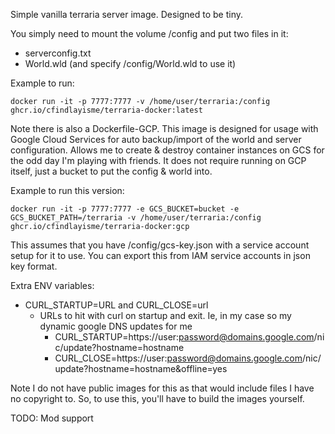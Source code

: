 Simple vanilla terraria server image. Designed to be tiny.

You simply need to mount the volume /config and put two files in it:
- serverconfig.txt
- World.wld (and specify /config/World.wld to use it)

Example to run:

    docker run -it -p 7777:7777 -v /home/user/terraria:/config ghcr.io/cfindlayisme/terraria-docker:latest

Note there is also a Dockerfile-GCP. This image is designed for usage with Google Cloud Services for auto backup/import of the world and server configuration. Allows me to create & destroy container instances on GCS for the odd day I'm playing with friends. It does not require running on GCP itself, just a bucket to put the config & world into. 

Example to run this version:

    docker run -it -p 7777:7777 -e GCS_BUCKET=bucket -e GCS_BUCKET_PATH=/terraria -v /home/user/terraria:/config ghcr.io/cfindlayisme/terraria-docker:gcp

This assumes that you have /config/gcs-key.json with a service account setup for it to use. You can export this from IAM service accounts in json key format.

Extra ENV variables:
- CURL_STARTUP=URL and CURL_CLOSE=url
  - URLs to hit with curl on startup and exit. Ie, in my case so my dynamic google DNS updates for me
    - CURL_STARTUP=https://user:password@domains.google.com/nic/update?hostname=hostname
    - CURL_CLOSE=https://user:password@domains.google.com/nic/update?hostname=hostname&offline=yes

Note I do not have public images for this as that would include files I have no copyright to. So, to use this, you'll have to build the images yourself.

TODO: Mod support